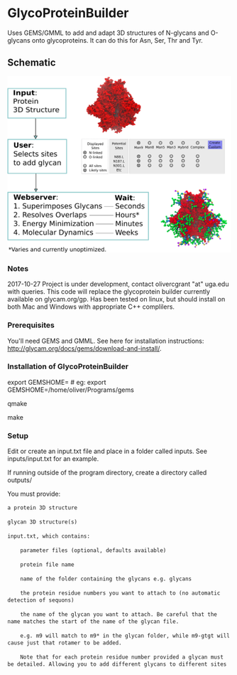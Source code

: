 # GlycoProteinBuilder
Uses GEMS/GMML to add and adapt 3D structures of N-glycans and O-glycans onto glycoproteins. It can do this for Asn, Ser, Thr and Tyr.

## Schematic
![schematic](schematic/schematic.png)

### Notes
2017-10-27 
Project is under development, contact olivercgrant "at" uga.edu with queries. 
This code will replace the glycoprotein builder currently available on glycam.org/gp.
Has been tested on linux, but should install on both Mac and Windows with appropriate C++ complilers.

### Prerequisites

You'll need GEMS and GMML. See here for installation instructions: http://glycam.org/docs/gems/download-and-install/.

### Installation of GlycoProteinBuilder
export GEMSHOME=<Your Path To Gems > # eg: export GEMSHOME=/home/oliver/Programs/gems

qmake

make

### Setup
Edit or create an input.txt file and place in a folder called inputs. See inputs/input.txt for an example.

If running outside of the program directory, create a directory called outputs/

You must provide:

    a protein 3D structure

    glycan 3D structure(s)

    input.txt, which contains:

        parameter files (optional, defaults available)

        protein file name

        name of the folder containing the glycans e.g. glycans

        the protein residue numbers you want to attach to (no automatic detection of sequons)

        the name of the glycan you want to attach. Be careful that the name matches the start of the name of the glycan file.

        e.g. m9 will match to m9* in the glycan folder, while m9-gtgt will cause just that rotamer to be added.

        Note that for each protein residue number provided a glycan must be detailed. Allowing you to add different glycans to different sites

